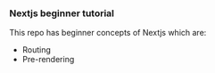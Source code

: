 ### Nextjs beginner tutorial ###

This repo has beginner concepts of Nextjs which are:
  - Routing
  - Pre-rendering
